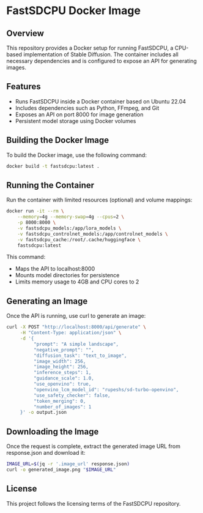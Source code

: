 # FastSDCPU Docker Image

## Overview

This repository provides a Docker setup for running FastSDCPU, a CPU-based implementation of Stable Diffusion. The container includes all necessary dependencies and is configured to expose an API for generating images.

## Features

- Runs FastSDCPU inside a Docker container based on Ubuntu 22.04
- Includes dependencies such as Python, FFmpeg, and Git
- Exposes an API on port 8000 for image generation
- Persistent model storage using Docker volumes

## Building the Docker Image

To build the Docker image, use the following command:

```bash
docker build -t fastsdcpu:latest .
```

## Running the Container

Run the container with limited resources (optional) and volume mappings:

```bash
docker run -it --rm \
    --memory=4g --memory-swap=4g --cpus=2 \
    -p 8000:8000 \
    -v fastsdcpu_models:/app/lora_models \
    -v fastsdcpu_controlnet_models:/app/controlnet_models \
    -v fastsdcpu_cache:/root/.cache/huggingface \
    fastsdcpu:latest
```

This command:

- Maps the API to localhost:8000
- Mounts model directories for persistence
- Limits memory usage to 4GB and CPU cores to 2

## Generating an Image

Once the API is running, use curl to generate an image:

```bash
curl -X POST "http://localhost:8000/api/generate" \
     -H "Content-Type: application/json" \
     -d '{
          "prompt": "A simple landscape",
          "negative_prompt": "",
          "diffusion_task": "text_to_image",
          "image_width": 256,
          "image_height": 256,
          "inference_steps": 1,
          "guidance_scale": 1.0,
          "use_openvino": true,
          "openvino_lcm_model_id": "rupeshs/sd-turbo-openvino",
          "use_safety_checker": false,
          "token_merging": 0,
          "number_of_images": 1
     }' -o output.json

```

## Downloading the Image

Once the request is complete, extract the generated image URL from response.json and download it:

```bash
IMAGE_URL=$(jq -r '.image_url' response.json)
curl -o generated_image.png "$IMAGE_URL"
```

## License

This project follows the licensing terms of the FastSDCPU repository.

